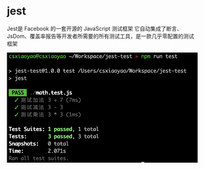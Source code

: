 # jest

Jest是 Facebook 的一套开源的 JavaScript 测试框架
它自动集成了断言、JsDom、覆盖率报告等开发者所需要的所有测试工具，是一款几乎零配置的测试框架

![](./pic/01.png)
